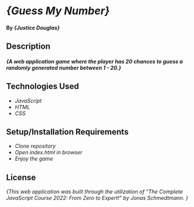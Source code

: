 # _{Guess My Number}_

#### By _**{Justice Douglas}**_

## Description

#### _{A web application game where the player has 20 chances to guess a randomly generated number between 1 - 20.}_

## Technologies Used

* _JavaScript_
* _HTML_
* _CSS_

## Setup/Installation Requirements

* _Clone repository_
* _Open index.html in browser_
* _Enjoy the game_

## License

_{This web application was built through the utilization of "The Complete JavaScript Course 2022: From Zero to Expert!" by Jonas Schmedtmann. }_